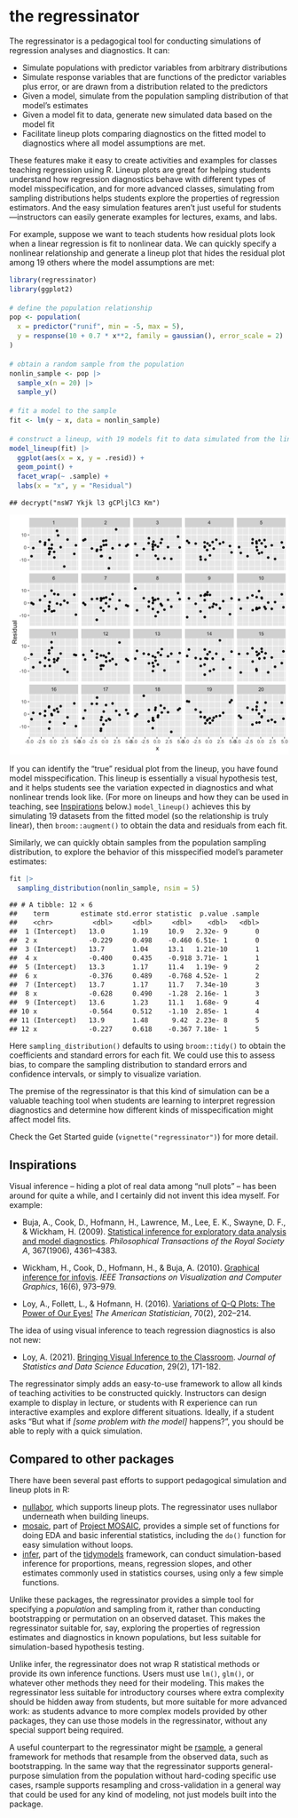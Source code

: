 
<!-- WARNING: README.md is generated from README.Rmd; edit that
     instead, then use rmarkdown::render("README.Rmd") to regenerate -->

# the regressinator

The regressinator is a pedagogical tool for conducting simulations of
regression analyses and diagnostics. It can:

- Simulate populations with predictor variables from arbitrary
  distributions
- Simulate response variables that are functions of the predictor
  variables plus error, or are drawn from a distribution related to the
  predictors
- Given a model, simulate from the population sampling distribution of
  that model’s estimates
- Given a model fit to data, generate new simulated data based on the
  model fit
- Facilitate lineup plots comparing diagnostics on the fitted model to
  diagnostics where all model assumptions are met.

These features make it easy to create activities and examples for
classes teaching regression using R. Lineup plots are great for helping
students understand how regression diagnostics behave with different
types of model misspecification, and for more advanced classes,
simulating from sampling distributions helps students explore the
properties of regression estimators. And the easy simulation features
aren’t just useful for students—instructors can easily generate examples
for lectures, exams, and labs.

For example, suppose we want to teach students how residual plots look
when a linear regression is fit to nonlinear data. We can quickly
specify a nonlinear relationship and generate a lineup plot that hides
the residual plot among 19 others where the model assumptions are met:

``` r
library(regressinator)
library(ggplot2)

# define the population relationship
pop <- population(
  x = predictor("runif", min = -5, max = 5),
  y = response(10 + 0.7 * x**2, family = gaussian(), error_scale = 2)
)

# obtain a random sample from the population
nonlin_sample <- pop |>
  sample_x(n = 20) |>
  sample_y()

# fit a model to the sample
fit <- lm(y ~ x, data = nonlin_sample)

# construct a lineup, with 19 models fit to data simulated from the linear model
model_lineup(fit) |>
  ggplot(aes(x = x, y = .resid)) +
  geom_point() +
  facet_wrap(~ .sample) +
  labs(x = "x", y = "Residual")
```

    ## decrypt("nsW7 Ykjk l3 gCPljlC3 Km")

<img src="man/figures/README-example-regression-lineup-1.png" width="672" />

If you can identify the “true” residual plot from the lineup, you have
found model misspecification. This lineup is essentially a visual
hypothesis test, and it helps students see the variation expected in
diagnostics and what nonlinear trends look like. (For more on lineups
and how they can be used in teaching, see [Inspirations](#inspirations)
below.) `model_lineup()` achieves this by simulating 19 datasets from
the fitted model (so the relationship is truly linear), then
`broom::augment()` to obtain the data and residuals from each fit.

Similarly, we can quickly obtain samples from the population sampling
distribution, to explore the behavior of this misspecified model’s
parameter estimates:

``` r
fit |>
  sampling_distribution(nonlin_sample, nsim = 5)
```

    ## # A tibble: 12 × 6
    ##    term        estimate std.error statistic  p.value .sample
    ##    <chr>          <dbl>     <dbl>     <dbl>    <dbl>   <dbl>
    ##  1 (Intercept)   13.0       1.19     10.9   2.32e- 9       0
    ##  2 x             -0.229     0.498    -0.460 6.51e- 1       0
    ##  3 (Intercept)   13.7       1.04     13.1   1.21e-10       1
    ##  4 x             -0.400     0.435    -0.918 3.71e- 1       1
    ##  5 (Intercept)   13.3       1.17     11.4   1.19e- 9       2
    ##  6 x             -0.376     0.489    -0.768 4.52e- 1       2
    ##  7 (Intercept)   13.7       1.17     11.7   7.34e-10       3
    ##  8 x             -0.628     0.490    -1.28  2.16e- 1       3
    ##  9 (Intercept)   13.6       1.23     11.1   1.68e- 9       4
    ## 10 x             -0.564     0.512    -1.10  2.85e- 1       4
    ## 11 (Intercept)   13.9       1.48      9.42  2.23e- 8       5
    ## 12 x             -0.227     0.618    -0.367 7.18e- 1       5

Here `sampling_distribution()` defaults to using `broom::tidy()` to
obtain the coefficients and standard errors for each fit. We could use
this to assess bias, to compare the sampling distribution to standard
errors and confidence intervals, or simply to visualize variation.

The premise of the regressinator is that this kind of simulation can be
a valuable teaching tool when students are learning to interpret
regression diagnostics and determine how different kinds of
misspecification might affect model fits.

Check the Get Started guide (`vignette("regressinator")`) for more
detail.

## Inspirations

Visual inference – hiding a plot of real data among “null plots” – has
been around for quite a while, and I certainly did not invent this idea
myself. For example:

- Buja, A., Cook, D., Hofmann, H., Lawrence, M., Lee, E. K., Swayne, D.
  F., & Wickham, H. (2009). [Statistical inference for exploratory data
  analysis and model
  diagnostics](https://doi.org/10.1098/rsta.2009.0120). *Philosophical
  Transactions of the Royal Society A*, 367(1906), 4361–4383.

- Wickham, H., Cook, D., Hofmann, H., & Buja, A. (2010). [Graphical
  inference for infovis](https://doi.org/10.1109/TVCG.2010.161). *IEEE
  Transactions on Visualization and Computer Graphics*, 16(6), 973–979.

- Loy, A., Follett, L., & Hofmann, H. (2016). [Variations of Q-Q Plots:
  The Power of Our Eyes!](https://doi.org/10.1080/00031305.2015.1077728)
  *The American Statistician*, 70(2), 202–214.

The idea of using visual inference to teach regression diagnostics is
also not new:

- Loy, A. (2021). [Bringing Visual Inference to the
  Classroom](https://doi.org/10.1080/26939169.2021.1920866). *Journal of
  Statistics and Data Science Education*, 29(2), 171-182.

The regressinator simply adds an easy-to-use framework to allow all
kinds of teaching activities to be constructed quickly. Instructors can
design example to display in lecture, or students with R experience can
run interactive examples and explore different situations. Ideally, if a
student asks “But what if *\[some problem with the model\]* happens?”,
you should be able to reply with a quick simulation.

## Compared to other packages

There have been several past efforts to support pedagogical simulation
and lineup plots in R:

- [nullabor](https://cran.r-project.org/package=nullabor), which
  supports lineup plots. The regressinator uses nullabor underneath when
  building lineups.
- [mosaic](https://cran.r-project.org/package=mosaic), part of [Project
  MOSAIC](http://www.mosaic-web.org/), provides a simple set of
  functions for doing EDA and basic inferential statistics, including
  the `do()` function for easy simulation without loops.
- [infer](https://infer.tidymodels.org/), part of the
  [tidymodels](https://www.tidymodels.org/) framework, can conduct
  simulation-based inference for proportions, means, regression slopes,
  and other estimates commonly used in statistics courses, using only a
  few simple functions.

Unlike these packages, the regressinator provides a simple tool for
specifying a *population* and sampling from it, rather than conducting
bootstrapping or permutation on an observed dataset. This makes the
regressinator suitable for, say, exploring the properties of regression
estimates and diagnostics in known populations, but less suitable for
simulation-based hypothesis testing.

Unlike infer, the regressinator does not wrap R statistical methods or
provide its own inference functions. Users must use `lm()`, `glm()`, or
whatever other methods they need for their modeling. This makes the
regressinator less suitable for introductory courses where extra
complexity should be hidden away from students, but more suitable for
more advanced work: as students advance to more complex models provided
by other packages, they can use those models in the regressinator,
without any special support being required.

A useful counterpart to the regressinator might be
[rsample](https://rsample.tidymodels.org/), a general framework for
methods that resample from the observed data, such as bootstrapping. In
the same way that the regressinator supports general-purpose simulation
from the population without hard-coding specific use cases, rsample
supports resampling and cross-validation in a general way that could be
used for any kind of modeling, not just models built into the package.
